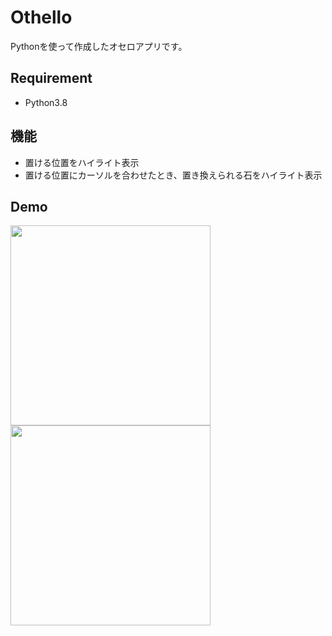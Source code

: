# Othello
Pythonを使って作成したオセロアプリです。
## Requirement
* Python3.8
## 機能
* 置ける位置をハイライト表示
* 置ける位置にカーソルを合わせたとき、置き換えられる石をハイライト表示
## Demo
<img src="https://github.com/nnKurosawa/Othello/blob/images/front.png" width="320px">
<img src="https://github.com/nnKurosawa/Othello/blob/images/highlight.png" width="320px">